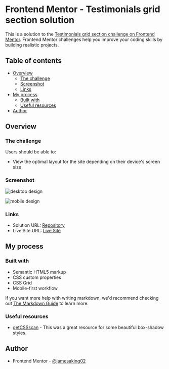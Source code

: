 # Frontend Mentor - Testimonials grid section solution

This is a solution to the [Testimonials grid section challenge on Frontend Mentor](https://www.frontendmentor.io/challenges/testimonials-grid-section-Nnw6J7Un7). Frontend Mentor challenges help you improve your coding skills by building realistic projects. 

## Table of contents

- [Overview](#overview)
  - [The challenge](#the-challenge)
  - [Screenshot](#screenshot)
  - [Links](#links)
- [My process](#my-process)
  - [Built with](#built-with)
  - [Useful resources](#useful-resources)
- [Author](#author)

## Overview

### The challenge

Users should be able to:

- View the optimal layout for the site depending on their device's screen size

### Screenshot

![desktop design](../ProjectScreenshots/testimonials-grid-desktop.png)

![mobile design](../ProjectScreenshots/testimonials-grid-mobile.png)


### Links

- Solution URL: [Repository](https://github.com/jamesaking02/testimonials-page)
- Live Site URL: [Live Site](https://jamesaking02.github.io/testimonials-page/)

## My process

### Built with

- Semantic HTML5 markup
- CSS custom properties
- CSS Grid
- Mobile-first workflow

If you want more help with writing markdown, we'd recommend checking out [The Markdown Guide](https://www.markdownguide.org/) to learn more.

### Useful resources

- [getCSSscan](https://getcssscan.com/css-box-shadow-examples) - This was a great resource for some beautiful box-shadow styles.

## Author

- Frontend Mentor - [@jamesaking02](https://www.frontendmentor.io/profile/jamesaking02)

